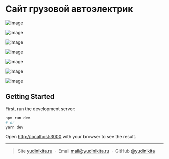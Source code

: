 # Сайт грузовой автоэлектрик

![image](https://user-images.githubusercontent.com/36636599/173249371-16192938-fc5a-44df-9007-ab167c06449b.png)

![image](https://user-images.githubusercontent.com/36636599/173249390-ce250c73-8a72-415a-b16e-7adfd44833e4.png)

![image](https://user-images.githubusercontent.com/36636599/173249409-349b4c86-8122-4bd2-9741-c3a3a5e444d9.png)

![image](https://user-images.githubusercontent.com/36636599/173249418-43a82480-47c0-4761-9358-5dcb85a38b49.png)

![image](https://user-images.githubusercontent.com/36636599/173249420-e812d837-b3bb-4266-aa22-7fccd9455580.png)

![image](https://user-images.githubusercontent.com/36636599/173249437-e5e1c9cf-7cfd-4694-a6a9-897ed06bb985.png)

![image](https://user-images.githubusercontent.com/36636599/173249441-480c8d9c-ceba-4a4f-ab14-f24366648224.png)


## Getting Started

First, run the development server:

```bash
npm run dev
# or
yarn dev
```

Open [http://localhost:3000](http://localhost:3000) with your browser to see the result.

---

> Site [yudinikita.ru](https://yudinikita.ru) &nbsp;&middot;&nbsp;
> Email <mail@yudinikita.ru> &nbsp;&middot;&nbsp;
> GitHub [@yudinikita](https://github.com/yudinikita)
